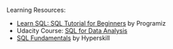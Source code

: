 
Learning Resources: 
 - [Learn SQL: SQL Tutorial for Beginners](https://www.programiz.com/sql/online-compiler/) by Programiz
 - Udacity Course: [SQL for Data Analysis](https://learn.udacity.com/courses/ud198)
 - [SQL Fundamentals](https://hyperskill.org/tracks/31) by Hyperskill  
